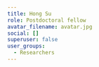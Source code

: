 ```yaml
---
title: Hong Su
role: Postdoctoral fellow
avatar_filename: avatar.jpg
social: []
superuser: false
user_groups:
  - Researchers
---
```

